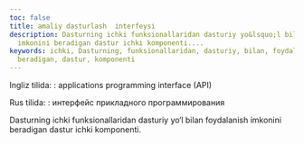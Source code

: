 ```yaml
---
toc: false
title: amaliy dasturlash  interfeysi
description: Dasturning ichki funksionallaridan dasturiy yo&lsquo;l bilan foydalanish
  imkonini beradigan dastur ichki komponenti....
keywords: ichki, Dasturning, funksionallaridan, dasturiy, bilan, foydalanish, imkonini,
  beradigan, dastur, komponenti
---
```


Ingliz tilida:
:   applications programming interface (API)

Rus tilida:
:   интерфейс прикладного программирования

Dasturning ichki funksionallaridan dasturiy yo‘l bilan foydalanish imkonini beradigan dastur ichki komponenti.